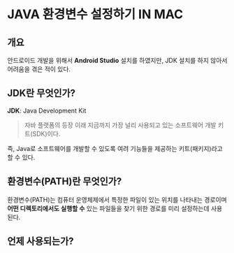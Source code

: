 # JAVA 환경변수 설정하기 IN MAC
## 개요
안드로이드 개발을 위해서 **Android Studio** 설치를 하였지만, JDK 설치를 하지 않아서 어려움을 겪은 적이 있다.

## JDK란 무엇인가?
**JDK**: Java Development Kit
> 자바 플랫폼의 등장 이래 지금까지 가장 널리 사용되고 있는 소프트웨어 개발 키트(SDK)이다.

즉, Java로 소프트웨어를 개발할 수 있도록 여려 기능들을 제공하는 키트(패키지)라고 할 수 있다.

## 환경변수(PATH)란 무엇인가?
환경변수(PATH)는 컴퓨터 운영체제에서 특정한 파일이 있는 위치를 나타내는 경로이며 **어떤 디렉토리에서도 실행할 수** 있는 파일들을 찾기 위한 경로를 미리 설정하는데 사용된다.



## 언제 사용되는가?
